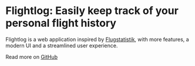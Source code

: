 # Flightlog: Easily keep track of your personal flight history

Flightlog is a web application inspired by [Flugstatistik](https://flugstatistik.de), with more features, a modern UI and a streamlined user experience.

Read more on [GitHub](https://github.com/perdian/flightlog)